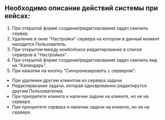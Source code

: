 ## Необходимо описание действий системы при кейсах:

1. При открытой форме создания/редактирования задач сменить сервер.
2. Удаление в окне "Настройки" сервера на котором в данный момент находится Пользователь.
3. При открытом между комбобоксе редактирование в списке серверов в "Настройках". 
4. При открытой форме создания/редактирования задач сменить вид на "Календарь".
5. При нажатии на кнопку "Синхронизировать с сервером":
+ При удалении другим клиентом из сервера задачи.
+ Редактирвоание задачи, которая одновременно редактирутся другим Пользователем.
+ При приоритете клиента и наличии задачи на клиенте, но не на сервере.
+ При приоритете сервера и наличии задачи на клиенте, но не на сервере.
